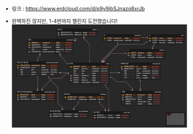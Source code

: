 - 링크 : https://www.erdcloud.com/d/p9y9ibSJnazq8xrJb

- 완벽하진 않지만, 1-4번까지 챌린지 도전했습니다!
![챌린지 설계](./데베챌린지.PNG)